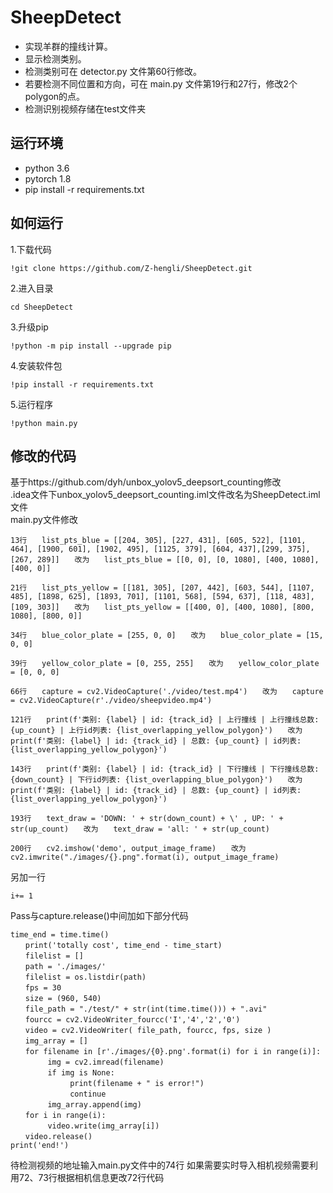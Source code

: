 # SheepDetect
* 实现羊群的撞线计算。
* 显示检测类别。
* 检测类别可在 detector.py 文件第60行修改。
* 若要检测不同位置和方向，可在 main.py 文件第19行和27行，修改2个polygon的点。
* 检测识别视频存储在test文件夹
## 运行环境<br>
* python 3.6<br>
* pytorch 1.8<br>
* pip install -r requirements.txt<br>
## 如何运行<br>
1.下载代码<br>
```
!git clone https://github.com/Z-hengli/SheepDetect.git
```
2.进入目录<br>
```
cd SheepDetect
```
3.升级pip
```
!python -m pip install --upgrade pip
```
4.安装软件包
```
!pip install -r requirements.txt
```
5.运行程序
```
!python main.py
```


## 修改的代码<br>
基于https://github.com/dyh/unbox_yolov5_deepsort_counting修改<br>
.idea文件下unbox_yolov5_deepsort_counting.iml文件改名为SheepDetect.iml文件<br>
main.py文件修改<br>
```
13行　　list_pts_blue = [[204, 305], [227, 431], [605, 522], [1101, 464], [1900, 601], [1902, 495], [1125, 379], [604, 437],[299, 375], [267, 289]]　　改为　　list_pts_blue = [[0, 0], [0, 1080], [400, 1080], [400, 0]]
```
```
21行　　list_pts_yellow = [[181, 305], [207, 442], [603, 544], [1107, 485], [1898, 625], [1893, 701], [1101, 568], [594, 637], [118, 483], [109, 303]]　　改为　　list_pts_yellow = [[400, 0], [400, 1080], [800, 1080], [800, 0]]
```
```
34行　　blue_color_plate = [255, 0, 0]　　改为　　blue_color_plate = [15, 0, 0]
```
```
39行　　yellow_color_plate = [0, 255, 255]　　改为　　yellow_color_plate = [0, 0, 0]
```
```
66行　　capture = cv2.VideoCapture('./video/test.mp4')　　改为　　capture = cv2.VideoCapture(r'./video/sheepvideo.mp4')
```
```
121行　　print(f'类别: {label} | id: {track_id} | 上行撞线 | 上行撞线总数: {up_count} | 上行id列表: {list_overlapping_yellow_polygon}')　　改为　　print(f'类别: {label} | id: {track_id} | 总数: {up_count} | id列表: {list_overlapping_yellow_polygon}')
```
```
143行　　print(f'类别: {label} | id: {track_id} | 下行撞线 | 下行撞线总数: {down_count} | 下行id列表: {list_overlapping_blue_polygon}')　　改为　　print(f'类别: {label} | id: {track_id} | 总数: {up_count} | id列表: {list_overlapping_yellow_polygon}')
```
```
193行　　text_draw = 'DOWN: ' + str(down_count) + \' , UP: ' + str(up_count)　　改为　　text_draw = 'all: ' + str(up_count)
```
```
200行　　cv2.imshow('demo', output_image_frame)　　改为　　cv2.imwrite("./images/{}.png".format(i), output_image_frame)
```
另加一行　
```
i+= 1
```
Pass与capture.release()中间加如下部分代码
```
time_end = time.time()
　　print('totally cost', time_end - time_start)
　　filelist = []
　　path = './images/' 
　　filelist = os.listdir(path)
　　fps = 30
　　size = (960, 540)
　　file_path = "./test/" + str(int(time.time())) + ".avi"
　　fourcc = cv2.VideoWriter_fourcc('I','4','2','0')
　　video = cv2.VideoWriter( file_path, fourcc, fps, size )
　　img_array = []
　　for filename in [r'./images/{0}.png'.format(i) for i in range(i)]: 
　　　　　img = cv2.imread(filename)
　　　　　if img is None:
　　　　　　　　print(filename + " is error!")
　　　　　　　　continue
　　　　　img_array.append(img)
　　for i in range(i):
　　　　　video.write(img_array[i])
　　video.release()
print('end!')
```

待检测视频的地址输入main.py文件中的74行
如果需要实时导入相机视频需要利用72、73行根据相机信息更改72行代码
